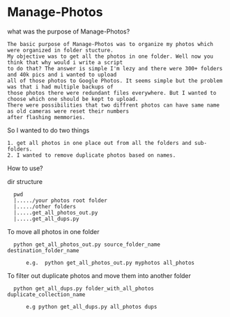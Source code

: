 # Manage-Photos

what was the purpose of Manage-Photos?

    The basic purpose of Manage-Photos was to organize my photos which were organized in folder stucture. 
    My objective was to get all the photos in one folder. Well now you think that why would i write a script
    to do that? The answer is simple I'm lezy and there were 300+ folders and 40k pics and i wanted to upload
    all of those photos to Google Photos. It seems simple but the problem was that i had multiple backups of 
    those photos there were redundant files everywhere. But I wanted to choose which one should be kept to upload.
    There were possibilities that two diffrent photos can have same name as old cameras were reset their numbers 
    after flashing memmories.

So I wanted to do two things

    1. get all photos in one place out from all the folders and sub-folders.
    2. I wanted to remove duplicate photos based on names.

How to use?

  dir structure

      pwd
      |...../your photos root folder
      |...../other folders
      |.....get_all_photos_out.py
      |.....get_all_dups.py
  
  To move all photos in one folder
      
      python get_all_photos_out.py source_folder_name destination_folder_name
      
          e.g.  python get_all_photos_out.py myphotos all_photos
  To filter out duplicate photos and move them into another folder
      
      python get_all_dups.py folder_with_all_photos duplicate_collection_name
          
          e.g python get_all_dups.py all_photos dups
